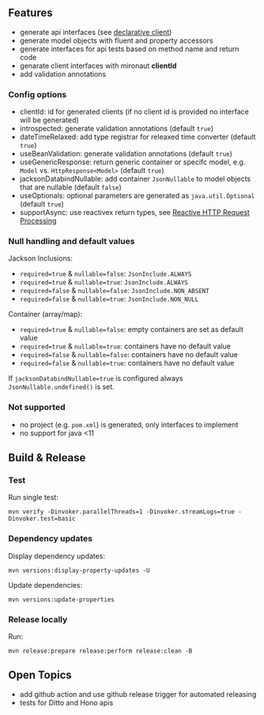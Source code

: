 ## Features

 * generate api interfaces (see [declarative client](https://docs.micronaut.io/2.0.3/guide/index.html#clientAnnotation))
 * generate model objects with fluent and property accessors
 * generate interfaces for api tests based on method name and return code
 * genarate client interfaces with mironaut **clientId**
 * add validation annotations

### Config options

 * clientId: id for generated clients (if no client id is provided no interface will be generated)
 * introspected: generate validation annotations (default `true`)
 * dateTimeRelaxed: add type registrar for releaxed time converter (default `true`)
 * useBeanValidation: generate validation annotations (default `true`)
 * useGenericResponse: return generic container or specifc model, e.g. `Model` vs. `HttpResponse<Model>` (default `true`)
 * jacksonDatabindNullable: add container `JsonNullable` to model objects that are nullable (default `false`)
 * useOptionals: optional parameters are generated as `java.util.Optional` (default `true`)
 * supportAsync: use reactivex return types, see [Reactive HTTP Request Processing](https://docs.micronaut.io/2.0.3/guide/index.html#reactiveServer)

### Null handling and default values

Jackson Inclusions:
 * `required=true` & `nullable=false`: `JsonInclude.ALWAYS`
 * `required=true` & `nullable=true`: `JsonInclude.ALWAYS`
 * `required=false` & `nullable=false`: `JsonInclude.NON_ABSENT`
 * `required=false` & `nullable=true`: `JsonInclude.NON_NULL`

Container (array/map):
 * `required=true` & `nullable=false`: empty containers are set as default value
 * `required=true` & `nullable=true`:  containers have no default value
 * `required=false` & `nullable=false`: containers have no default value
 * `required=false` & `nullable=true`: containers have no default value
 
If `jacksonDatabindNullable=true` is configured always `JsonNullable.undefined()` is set.


### Not supported

 * no project (e.g. `pom.xml`) is generated, only interfaces to implement
 * no support for java <11

## Build & Release

### Test

Run single test:
```
mvn verify -Dinvoker.parallelThreads=1 -Dinvoker.streamLogs=true -Dinvoker.test=basic
```

### Dependency updates

Display dependency updates:
```
mvn versions:display-property-updates -U
```

Update dependencies:
```
mvn versions:update-properties
```

### Release locally

Run:
```
mvn release:prepare release:perform release:clean -B
```

## Open Topics

 * add github action and use github release trigger for automated releasing
 * tests for Ditto and Hono apis
